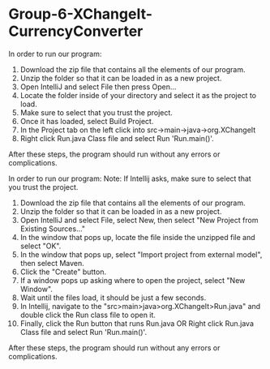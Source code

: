 # Group-6-XChangeIt-CurrencyConverter

In order to run our program:
1) Download the zip file that contains all the elements of our program.
2) Unzip the folder so that it can be loaded in as a new project.
3) Open IntelliJ and select File then press Open...
4) Locate the folder inside of your directory and select it as the project to load.
5) Make sure to select that you trust the project.
6) Once it has loaded, select Build Project.
7) In the Project tab on the left click into src->main->java->org.XChangeIt
8) Right click Run.java Class file and select Run 'Run.main()'.

After these steps, the program should run without any errors or complications.


In order to run our program:
Note: If Intellij asks, make sure to select that you trust the project.
1) Download the zip file that contains all the elements of our program.
2) Unzip the folder so that it can be loaded in as a new project.
3) Open IntelliJ and select File, select New, then select "New Project from Existing Sources..."
4) In the window that pops up, locate the file inside the unzipped file and select "OK".
5) In the window that pops up, select "Import project from external model", then select Maven.
6) Click the "Create" button.
7) If a window pops up asking where to open the project, select "New Window".
8) Wait until the files load, it should be just a few seconds.
9) In Intellij, navigate to the "src>main>java>org.XChangeIt>Run.java" and double click the Run class file to open it.
10) Finally, click the Run button that runs Run.java OR Right click Run.java Class file and select Run 'Run.main()'.

After these steps, the program should run without any errors or complications.
